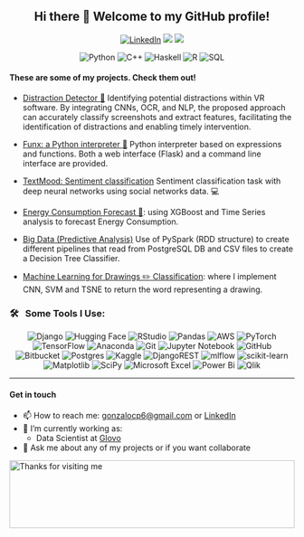 
<p align="center">
 <h2 align="center">Hi there 👋 Welcome to my GitHub profile!</h2>
</p>
<p align="center">
 <a href="https://www.linkedin.com/in/gonzalo-cordova-pou"><img src="https://img.shields.io/badge/LinkedIn-blue?style=for-the-badge&logo=linkedin&logoColor=white" alt="LinkedIn"></a>
 <a href="mailto:gonzalocp6@gmail.com"><img src="https://img.shields.io/badge/Gmail-D14836?style=for-the-badge&logo=gmail&logoColor=white"></a>
 <a href="https://scholar.google.es/citations?user=6GtgC44AAAAJ"><img src="https://img.shields.io/badge/Google%20Scholar-4285F4?style=for-the-badge&logo=google-scholar&logoColor=white"></a>
</p>
</p>
<p align="center">
    <img alt="Python" src="https://img.shields.io/badge/python-%23E34F26.svg?style=for-the-badge&logo=python&logoColor=white" />
    <img alt="C++" src="https://img.shields.io/badge/c++-%2300599C.svg?style=for-the-badge&logo=c%2B%2B&logoColor=white" />
    <img alt="Haskell" src="https://img.shields.io/badge/haskell-%23323330.svg?style=for-the-badge&logo=haskell&logoColor=%23F7DF1E" />
    <img alt="R" src="https://img.shields.io/badge/R-%23007ACC.svg?style=for-the-badge&logo=r&logoColor=white" />
    <img alt="SQL" src="https://img.shields.io/badge/-SQL-E10098?style=for-the-badge&logo=sql&logoColor=white" />
</p>

#### These are some of my projects. Check them out!

- [Distraction Detector :mag_right:](https://github.com/gonzalo-cordova-pou/MLADHD) Identifying potential distractions within VR software. By integrating CNNs, OCR, and NLP, the proposed approach can accurately classify screenshots and extract features, facilitating the identification of distractions and enabling timely intervention.

- [Funx: a Python interpreter :snake:](https://github.com/gonzalo-cordova-pou/interpreter) Python interpreter based on expressions and functions. Both a web interface (Flask) and a command line interface are provided.

- [TextMood: Sentiment classification](https://github.com/gonzalo-cordova-pou/TextMood) Sentiment classification task with deep neural networks using social networks data. :computer:

- [Energy Consumption Forecast 🔋](https://github.com/gonzalo-cordova-pou/EnergyConsumptionForecast): using XGBoost and Time Series analysis to forecast Energy Consumption.

- [Big Data (Predictive Analysis)](https://github.com/gonzalo-cordova-pou/BDA_bigdata_project) Use of PySpark (RDD structure) to create different pipelines that read from PostgreSQL DB and CSV files to create a Decision Tree Classifier.

- [Machine Learning for Drawings :pencil2: Classification](https://github.com/gonzalo-cordova-pou/drawing2label): where I implement CNN, SVM and TSNE to return the word representing a drawing.


### 🛠 &nbsp; Some Tools I Use:

<p align="center">
 <img alt="Django" src="https://img.shields.io/badge/django-%23092E20.svg?style=for-the-badge&logo=django&logoColor=white"/>
 <img alt="Hugging Face" src="https://img.shields.io/badge/HuggingFace-F2C811.svg?style=for-the-badge"/>
 <img alt="RStudio" src="https://img.shields.io/badge/RStudio-4285F4?style=for-the-badge&logo=rstudio&logoColor=white"/>
 <img alt="Pandas" src="https://img.shields.io/badge/pandas-%23150458.svg?style=for-the-badge&logo=pandas&logoColor=white"/>
 <img alt="AWS" src="https://img.shields.io/badge/AWS-%23FF9900.svg?style=for-the-badge&logo=amazon-aws&logoColor=white"/>
 <img alt="PyTorch" src="https://img.shields.io/badge/PyTorch-%23EE4C2C.svg?style=for-the-badge&logo=PyTorch&logoColor=white"/>
 <img alt="TensorFlow" src="https://img.shields.io/badge/TensorFlow-%23FF6F00.svg?style=for-the-badge&logo=TensorFlow&logoColor=white"/>
 <img alt="Anaconda" src="https://img.shields.io/badge/Anaconda-%2344A833.svg?style=for-the-badge&logo=anaconda&logoColor=white"/>
 <img alt="Git" src="https://img.shields.io/badge/git-%23F05033.svg?style=for-the-badge&logo=git&logoColor=white"/>
 <img alt="Jupyter Notebook" src="https://img.shields.io/badge/jupyter-%23FA0F00.svg?style=for-the-badge&logo=jupyter&logoColor=white"/>
 <img alt="GitHub" src="https://img.shields.io/badge/github-%23121011.svg?style=for-the-badge&logo=github&logoColor=white"/>
 <img alt="Bitbucket" src="https://img.shields.io/badge/bitbucket-%230047B3.svg?style=for-the-badge&logo=bitbucket&logoColor=white"/>
 <img alt="Postgres" src="https://img.shields.io/badge/postgres-%23316192.svg?style=for-the-badge&logo=postgresql&logoColor=white"/>
 <img alt="Kaggle" src="https://img.shields.io/badge/Kaggle-035a7d?style=for-the-badge&logo=kaggle&logoColor=white"/>
 <img alt="DjangoREST" src="https://img.shields.io/badge/DJANGO-REST-ff1709?style=for-the-badge&logo=django&logoColor=white&color=ff1709&labelColor=gray"/>
 <img alt="mlflow" src="https://img.shields.io/badge/mlflow-%23d9ead3.svg?style=for-the-badge&logo=numpy&logoColor=blue"/>
 <img alt="scikit-learn" src="https://img.shields.io/badge/scikit--learn-%23F7931E.svg?style=for-the-badge&logo=scikit-learn&logoColor=white"/>
 <img alt="Matplotlib" src="https://img.shields.io/badge/Matplotlib-%23ffffff.svg?style=for-the-badge&logo=Matplotlib&logoColor=black"/>
 <img alt="SciPy" src="https://img.shields.io/badge/SciPy-%230C55A5.svg?style=for-the-badge&logo=scipy&logoColor=%white"/>
 <img alt="Microsoft Excel" src="https://img.shields.io/badge/Microsoft_Excel-217346?style=for-the-badge&logo=microsoft-excel&logoColor=white"/>
 <img alt="Power Bi" src="https://img.shields.io/badge/power_bi-F2C811?style=for-the-badge&logo=powerbi&logoColor=black"/>
 <img alt="Qlik" src="https://img.shields.io/badge/Qlik-%23107C10.svg?style=for-the-badge&logo=qlik&logoColor=white"/>

---
#### Get in touch
- 📫 How to reach me: gonzalocp6@gmail.com or [LinkedIn](https://www.linkedin.com/in/gonzalo-cordova-pou/)
- 🔭 I’m currently working as:
   - Data Scientist at [Glovo](https://engineering.glovoapp.com/)
- 💬 Ask me about any of my projects or if you want collaborate
 
 

 <img height="120" alt="Thanks for visiting me" width="100%" src="https://raw.githubusercontent.com/BrunnerLivio/brunnerlivio/master/images/marquee.svg" />
